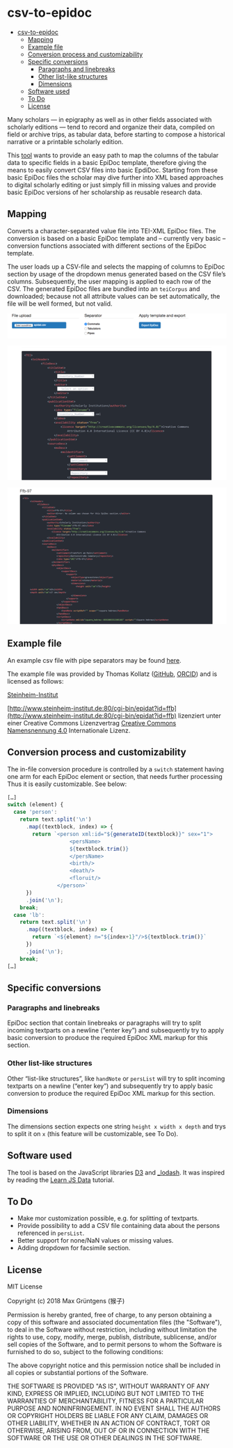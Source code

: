 # csv-to-epidoc

<!-- TOC START min:1 max:3 link:true update:true -->
- [csv-to-epidoc](#csv-to-epidoc)
  - [Mapping](#mapping)
  - [Example file](#example-file)
  - [Conversion process and customizability](#conversion-process-and-customizability)
  - [Specific conversions](#specific-conversions)
    - [Paragraphs and linebreaks](#paragraphs-and-linebreaks)
    - [Other list-like structures](#other-list-like-structures)
    - [Dimensions](#dimensions)
  - [Software used](#software-used)
  - [To Do](#to-do)
  - [License](#license)

<!-- TOC END -->




Many scholars — in epigraphy as well as in other fields associated with scholarly editions — tend to record and organize their data, compiled on field or archive trips, as tabular data, before starting to compose a historical narrative or a printable scholarly edition.

This [tool](https://hou2zi0.github.io/csv-to-epidoc/HTML/csv-to-epidoc.html) wants to provide an easy path to map the columns of the tabular data to specific fields in a basic EpiDoc template, therefore giving the means to easily convert CSV files into basic EpdiDoc. Starting from these basic EpiDoc files the scholar may dive further into XML based approaches to digital scholarly editing or just simply fill in missing values and provide basic EpiDoc versions of her scholarship as reusable research data.  

## Mapping

Converts a character-separated value file into TEI-XML EpiDoc files. The conversion is based on a basic EpiDoc template and – currently very basic – conversion functions associated with different sections of the EpiDoc template.

The user loads up a CSV-file and selects the mapping of columns to EpiDoc section by usage of the dropdown menus generated based on the CSV file’s columns. Subsequently, the user mapping is applied to each row of the CSV. The generated EpiDoc files are bundled into an `teiCorpus` and downloaded; because not all attribute values can be set automatically, the file will be well formed, but not valid.

![Upload files](data/images/upload.png)

![Mapping of column names to   EpiDoc sections](data/images/mapping.png)

![Filled in EpiDoc template](data/images/filled_in.png)

## Example file

An example csv file with pipe separators may be found [here](https://hou2zi0.github.io/csv-to-epidoc/data/files/epidat.csv).

The example file was provided by Thomas Kollatz ([GitHub](https://github.com/KollatzThomas), [ORCID](https://orcid.org/0000-0003-1904-1841)) and is licensed as follows:

[Steinheim-Institut](http://steinheim-institut.de/)

[http://www.steinheim-institut.de:80/cgi-bin/epidat?id=ffb](http://www.steinheim-institut.de:80/cgi-bin/epidat?id=ffb) lizenziert unter einer Creative Commons Lizenzvertrag
[Creative Commons Namensnennung 4.0](http://creativecommons.org/licenses/by/4.0/) Internationale Lizenz.

## Conversion process and customizability

The in-file conversion procedure is controlled by a `switch` statement having one arm for each EpiDoc element or section, that needs further processing Thus it is easily customizable. See below:

```javascript
[…]
switch (element) {
  case 'person':
    return text.split('\n')
      .map((textblock, index) => {
        return `<person xml:id="${generateID(textblock)}" sex="1">
                    <persName>
                    ${textblock.trim()}
                    </persName>
                    <birth/>
                    <death/>
                    <floruit/>
                </person>`
      })
      .join('\n');
    break;
  case 'lb':
    return text.split('\n')
      .map((textblock, index) => {
        return `<${element} n="${index+1}"/>${textblock.trim()}`
      })
      .join('\n');
    break;
[…]
```

## Specific conversions

### Paragraphs and linebreaks

EpiDoc section that contain linebreaks or paragraphs will try to split incoming textparts on a newline (“enter key”) and subsequently try to apply basic conversion to produce the required EpiDoc XML markup for this section.

### Other list-like structures

Other “list-like structures”, like `handNote` or `persList` will try to split incoming textparts on a newline (“enter key”) and subsequently try to apply basic conversion to produce the required EpiDoc XML markup for this section.

### Dimensions

The dimensions section expects one string `height x width x depth` and trys to split it on `x` (this feature will be customizable, see To Do).

## Software used

The tool is based on the JavaScript libraries [D3](https://d3js.org/) and [_lodash](https://lodash.com). It was inspired by reading the [Learn JS Data](http://learnjsdata.com/index.html) tutorial.

## To Do

* Make mor customization possible, e.g. for splitting of textparts.
* Provide possibility to add a CSV file containing data about the persons referenced in `persList`.
* Better support for none/NaN values or missing values.
* Adding dropdown for facsimile section.

## License

MIT License

Copyright (c) 2018 Max Grüntgens (猴子)

Permission is hereby granted, free of charge, to any person obtaining a copy
of this software and associated documentation files (the "Software"), to deal
in the Software without restriction, including without limitation the rights
to use, copy, modify, merge, publish, distribute, sublicense, and/or sell
copies of the Software, and to permit persons to whom the Software is
furnished to do so, subject to the following conditions:

The above copyright notice and this permission notice shall be included in all
copies or substantial portions of the Software.

THE SOFTWARE IS PROVIDED "AS IS", WITHOUT WARRANTY OF ANY KIND, EXPRESS OR
IMPLIED, INCLUDING BUT NOT LIMITED TO THE WARRANTIES OF MERCHANTABILITY,
FITNESS FOR A PARTICULAR PURPOSE AND NONINFRINGEMENT. IN NO EVENT SHALL THE
AUTHORS OR COPYRIGHT HOLDERS BE LIABLE FOR ANY CLAIM, DAMAGES OR OTHER
LIABILITY, WHETHER IN AN ACTION OF CONTRACT, TORT OR OTHERWISE, ARISING FROM,
OUT OF OR IN CONNECTION WITH THE SOFTWARE OR THE USE OR OTHER DEALINGS IN THE
SOFTWARE.
